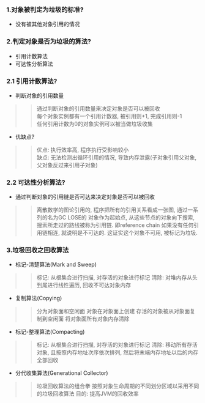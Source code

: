 ### 1.对象被判定为垃圾的标准?
* 没有被其他对象引用的情况

### 2.判定对象是否为垃圾的算法?
* 引用计数算法
* 可达性分析算法

### 2.1 引用计数算法?
* 判断对象的引用数量
>> 通过判断对象的引用数量来决定对象是否可以被回收  
>> 每个对象实例都有一个引用计数器, 被引用则+1, 完成引用则-1  
>> 任何引用计数为0的对象实例可以被当做垃圾收集  
* 优缺点?
>> 优点: 执行效率高, 程序执行受影响较小  
>> 缺点: 无法检测出循环引用的情况, 导致内存泄露(子对象引用父对象, 父对象反过来引用子对象)

### 2.2 可达性分析算法?
* 通过判断对象的引用链是否可达来决定对象是否可以被回收
>> 离散数学的图论引用的, 程序把所有的引用关系看成一张图, 通过一系列的名为GC LOSE的
对象作为起始点, 从这些节点的对象向下搜索, 搜索所走过的路线被称为引用链. 即reference chain
如果没有任何引用链相连, 就说明是不可达的. 这证实这个对象不可用, 被标记为垃圾.

### 3.垃圾回收之回收算法
* 标记-清楚算法(Mark and Sweep)
>> 标记: 从根集合进行扫描, 对存活的对象进行标记
>> 清除: 对堆内存从头到尾进行线性遍历, 回收不可达对象内存
* 复制算法(Copying)
>> 分为对象面和空闲面
>> 对象在对象面上创建
>> 存活的对象被从对象面复制到空闲面
>> 将对象面所有对象内存清除
* 标记-整理算法(Compacting)
>> 标记: 从根集合进行扫描, 对存活的对象进行标记
>> 清除: 移动所有存活对象, 且按照内存地址次序依次排列, 然后将末端内存地址以后的内存全部回收
* 分代收集算法(Generational Collector)
>> 垃圾回收算法的组合拳
>> 按照对象生命周期的不同划分区域以采用不同的垃圾回收算法
>> 目的: 提高JVM的回收效率